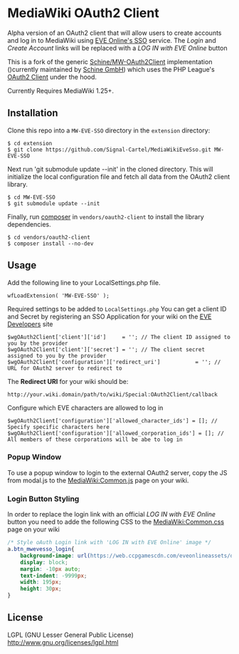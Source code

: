 # MediaWiki OAuth2 Client
Alpha version of an OAuth2 client that will allow users to create accounts and log in to MediaWiki using 
[EVE Online's SSO](https://eveonline-third-party-documentation.readthedocs.io/en/latest/sso/intro.html) service. The *Login*
and *Create Account* links will be replaced with a *LOG IN with EVE Online* button

This is a fork of the generic [Schine/MW-OAuth2Client](https://github.com/Schine/MW-OAuth2Client) implementation ()currently 
maintained by [Schine GmbH](https://www.star-made.org/)) which uses  the PHP League's [OAuth2 Client](https://github.com/thephpleague/oauth2-client)
under the hood.

Currently Requires MediaWiki 1.25+.

## Installation

Clone this repo into a `MW-EVE-SSO` directory in the `extension` directory:
```
$ cd extension
$ git clone https://github.com/Signal-Cartel/MediaWikiEveSso.git MW-EVE-SSO
```

Next run 'git submodule update --init' in the cloned directory. This will initialize the local configuration file and fetch all data from the OAuth2 client library.

```
$ cd MW-EVE-SSO
$ git submodule update --init
```


Finally, run [composer](https://getcomposer.org/) in `vendors/oauth2-client` to install the library dependencies.
```
$ cd vendors/oauth2-client
$ composer install --no-dev
```

## Usage

Add the following line to your LocalSettings.php file.

```
wfLoadExtension( 'MW-EVE-SSO' );
```

Required settings to be added to `LocalSettings.php`
You can  get a client ID and Secret by registering an SSO Application for your wiki on the [EVE Developers](https://developers.eveonline.com/) site 
```
$wgOAuth2Client['client']['id']     = ''; // The client ID assigned to you by the provider
$wgOAuth2Client['client']['secret'] = ''; // The client secret assigned to you by the provider
$wgOAuth2Client['configuration']['redirect_uri']           = ''; // URL for OAuth2 server to redirect to
```

The **Redirect URI** for your wiki should be:

```
http://your.wiki.domain/path/to/wiki/Special:OAuth2Client/callback
```

Configure which EVE characters are allowed to log in 

```
$wgOAuth2Client['configuration']['allowed_character_ids'] = []; // Specify specific characters here
$wgOAuth2Client['configuration']['allowed_corporation_ids'] = []; // All members of these corporations will be abe to log in
```

### Popup Window
To use a popup window to login to the external OAuth2 server, copy the JS from modal.js to the [MediaWiki:Common.js](https://www.mediawiki.org/wiki/Manual:Interface/JavaScript) page on your wiki.

### Login Button Styling
In order to replace the login link with an official *LOG IN with EVE Online* button you need to adde the following CSS
to the [MediaWiki:Common.css](https://www.mediawiki.org/wiki/Manual:Interface/Stylesheets) page on your wiki

```CSS
/* Style oAuth Login link with 'LOG IN with EVE Online' image */
a.btn_mwevesso_login{
    background-image: url(https://web.ccpgamescdn.com/eveonlineassets/developers/eve-sso-login-black-small.png);
    display: block;
    margin: -10px auto;
    text-indent: -9999px;
    width: 195px;
    height: 30px;
}
```

## License
LGPL (GNU Lesser General Public License) http://www.gnu.org/licenses/lgpl.html
